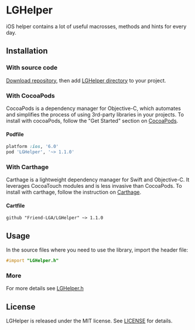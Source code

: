 
# LGHelper

iOS helper contains a lot of useful macrosses, methods and hints for every day.

## Installation

### With source code

[Download repository](https://github.com/Friend-LGA/LGHelper/archive/master.zip), then add [LGHelper directory](https://github.com/Friend-LGA/LGHelper/blob/master/LGHelper/) to your project.

### With CocoaPods

CocoaPods is a dependency manager for Objective-C, which automates and simplifies the process of using 3rd-party libraries in your projects. To install with cocoaPods, follow the "Get Started" section on [CocoaPods](https://cocoapods.org/).

#### Podfile
```ruby
platform :ios, '6.0'
pod 'LGHelper', '~> 1.1.0'
```

### With Carthage

Carthage is a lightweight dependency manager for Swift and Objective-C. It leverages CocoaTouch modules and is less invasive than CocoaPods. To install with carthage, follow the instruction on [Carthage](https://github.com/Carthage/Carthage/).

#### Cartfile
```
github "Friend-LGA/LGHelper" ~> 1.1.0
```

## Usage

In the source files where you need to use the library, import the header file:

```objective-c
#import "LGHelper.h"
```

### More

For more details see [LGHelper.h](https://github.com/Friend-LGA/LGHelper/blob/master/LGHelper/LGHelper.h)

## License

LGHelper is released under the MIT license. See [LICENSE](https://raw.githubusercontent.com/Friend-LGA/LGHelper/master/LICENSE) for details.
